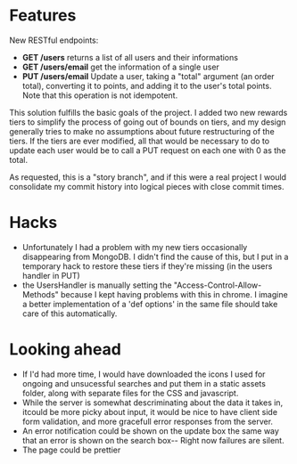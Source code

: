 # Features
New RESTful endpoints:
* **GET /users** returns a list of all users and their informations
* **GET /users/email** get the information of a single user
* **PUT /users/email** Update a user, taking a "total" argument (an order total), converting it to points, and adding it to the user's total points. Note that this operation is not idempotent.

This solution fulfills the basic goals of the project. I added two new rewards tiers to simplify the process of going out of bounds on tiers, and my design generally tries to make no assumptions about future restructuring of the tiers. If the tiers are ever modified, all that would be necessary to do to update each user would be to call a PUT request on each one with 0 as the total.

As requested, this is a "story branch", and if this were a real project I would consolidate my commit history into logical pieces with close commit times.

# Hacks
* Unfortunately I had a problem with my new tiers occasionally disappearing from MongoDB. I didn't find the cause of this, but I put in a temporary hack to restore these tiers if they're missing (in the users handler in PUT)
* the UsersHandler is manually setting the "Access-Control-Allow-Methods" because I kept having problems with this in chrome. I imagine a better implementation of a 'def options' in the same file should take care of this automatically.

# Looking ahead
* If I'd had more time, I would have downloaded the icons I used for ongoing and unsucessful searches and put them in a static assets folder, along with separate files for the CSS and javascript.
* While the server is somewhat descriminating about the data it takes in, itcould be more picky about input, it would be nice to have client side form validation, and more gracefull error responses from the server.
* An error notification could be shown on the update box the same way that an error is shown on the search box-- Right now failures are silent.
* The page could be prettier
